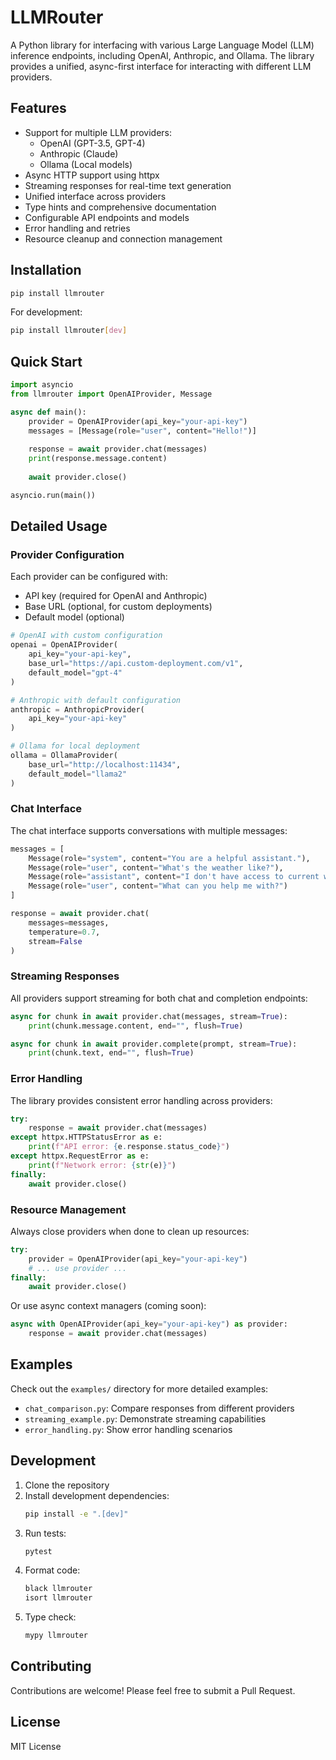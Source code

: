 # LLMRouter

A Python library for interfacing with various Large Language Model (LLM) inference endpoints, including OpenAI, Anthropic, and Ollama. The library provides a unified, async-first interface for interacting with different LLM providers.

## Features

- Support for multiple LLM providers:
  - OpenAI (GPT-3.5, GPT-4)
  - Anthropic (Claude)
  - Ollama (Local models)
- Async HTTP support using httpx
- Streaming responses for real-time text generation
- Unified interface across providers
- Type hints and comprehensive documentation
- Configurable API endpoints and models
- Error handling and retries
- Resource cleanup and connection management

## Installation

```bash
pip install llmrouter
```

For development:

```bash
pip install llmrouter[dev]
```

## Quick Start

```python
import asyncio
from llmrouter import OpenAIProvider, Message

async def main():
    provider = OpenAIProvider(api_key="your-api-key")
    messages = [Message(role="user", content="Hello!")]
    
    response = await provider.chat(messages)
    print(response.message.content)
    
    await provider.close()

asyncio.run(main())
```

## Detailed Usage

### Provider Configuration

Each provider can be configured with:
- API key (required for OpenAI and Anthropic)
- Base URL (optional, for custom deployments)
- Default model (optional)

```python
# OpenAI with custom configuration
openai = OpenAIProvider(
    api_key="your-api-key",
    base_url="https://api.custom-deployment.com/v1",
    default_model="gpt-4"
)

# Anthropic with default configuration
anthropic = AnthropicProvider(
    api_key="your-api-key"
)

# Ollama for local deployment
ollama = OllamaProvider(
    base_url="http://localhost:11434",
    default_model="llama2"
)
```

### Chat Interface

The chat interface supports conversations with multiple messages:

```python
messages = [
    Message(role="system", content="You are a helpful assistant."),
    Message(role="user", content="What's the weather like?"),
    Message(role="assistant", content="I don't have access to current weather data."),
    Message(role="user", content="What can you help me with?")
]

response = await provider.chat(
    messages=messages,
    temperature=0.7,
    stream=False
)
```

### Streaming Responses

All providers support streaming for both chat and completion endpoints:

```python
async for chunk in await provider.chat(messages, stream=True):
    print(chunk.message.content, end="", flush=True)

async for chunk in await provider.complete(prompt, stream=True):
    print(chunk.text, end="", flush=True)
```

### Error Handling

The library provides consistent error handling across providers:

```python
try:
    response = await provider.chat(messages)
except httpx.HTTPStatusError as e:
    print(f"API error: {e.response.status_code}")
except httpx.RequestError as e:
    print(f"Network error: {str(e)}")
finally:
    await provider.close()
```

### Resource Management

Always close providers when done to clean up resources:

```python
try:
    provider = OpenAIProvider(api_key="your-api-key")
    # ... use provider ...
finally:
    await provider.close()
```

Or use async context managers (coming soon):

```python
async with OpenAIProvider(api_key="your-api-key") as provider:
    response = await provider.chat(messages)
```

## Examples

Check out the `examples/` directory for more detailed examples:

- `chat_comparison.py`: Compare responses from different providers
- `streaming_example.py`: Demonstrate streaming capabilities
- `error_handling.py`: Show error handling scenarios

## Development

1. Clone the repository
2. Install development dependencies:
   ```bash
   pip install -e ".[dev]"
   ```
3. Run tests:
   ```bash
   pytest
   ```
4. Format code:
   ```bash
   black llmrouter
   isort llmrouter
   ```
5. Type check:
   ```bash
   mypy llmrouter
   ```

## Contributing

Contributions are welcome! Please feel free to submit a Pull Request.

## License

MIT License

